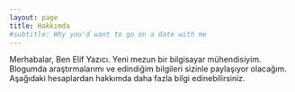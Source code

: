 ```yaml
---
layout: page
title: Hakkımda
#subtitle: Why you'd want to go on a date with me
---
```


Merhabalar,
Ben Elif Yazıcı. Yeni mezun bir bilgisayar mühendisiyim.
Blogumda araştırmalarımı ve edindiğim bilgileri sizinle paylaşıyor olacağım.
Aşağıdaki hesaplardan hakkımda daha fazla bilgi edinebilirsiniz.

